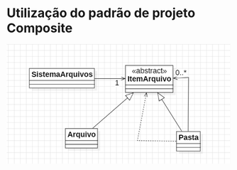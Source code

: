# Utilização do padrão de projeto Composite

![diagrama.png](src%2Fmain%2Fresources%2FDiagrama%20de%20Classes%2Fdiagrama.png)